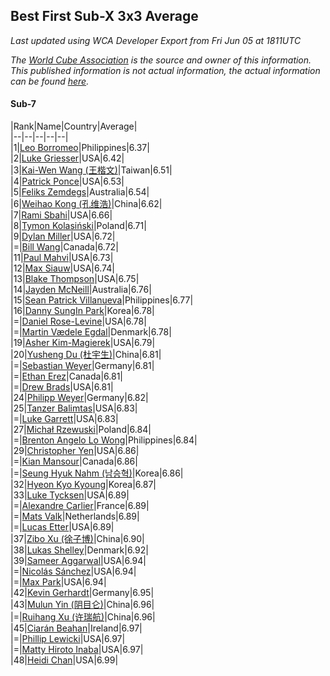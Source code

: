 ## Best First Sub-X 3x3 Average

*Last updated using WCA Developer Export from Fri Jun 05 at 1811UTC*

*The [World Cube Association](https://www.worldcubeassociation.org) is the source and owner of this information. This published information is not actual information, the actual information can be found [here](https://www.worldcubeassociation.org/results).*

#### Sub-7


|Rank|Name|Country|Average|  
|--|--|--|--|--|  
|1|[Leo Borromeo](https://www.worldcubeassociation.org/persons/2015BORR01)|Philippines|6.37|  
|2|[Luke Griesser](https://www.worldcubeassociation.org/persons/2015GRIE02)|USA|6.42|  
|3|[Kai-Wen Wang (王楷文)](https://www.worldcubeassociation.org/persons/2015WANG09)|Taiwan|6.51|  
|4|[Patrick Ponce](https://www.worldcubeassociation.org/persons/2012PONC02)|USA|6.53|  
|5|[Feliks Zemdegs](https://www.worldcubeassociation.org/persons/2009ZEMD01)|Australia|6.54|  
|6|[Weihao Kong (孔维浩)](https://www.worldcubeassociation.org/persons/2017KONG05)|China|6.62|  
|7|[Rami Sbahi](https://www.worldcubeassociation.org/persons/2011SBAH01)|USA|6.66|  
|8|[Tymon Kolasiński](https://www.worldcubeassociation.org/persons/2016KOLA02)|Poland|6.71|  
|9|[Dylan Miller](https://www.worldcubeassociation.org/persons/2015MILL01)|USA|6.72|  
|=|[Bill Wang](https://www.worldcubeassociation.org/persons/2010WANG68)|Canada|6.72|  
|11|[Paul Mahvi](https://www.worldcubeassociation.org/persons/2012MAHV01)|USA|6.73|  
|12|[Max Siauw](https://www.worldcubeassociation.org/persons/2017SIAU02)|USA|6.74|  
|13|[Blake Thompson](https://www.worldcubeassociation.org/persons/2010THOM03)|USA|6.75|  
|14|[Jayden McNeill](https://www.worldcubeassociation.org/persons/2012MCNE01)|Australia|6.76|  
|15|[Sean Patrick Villanueva](https://www.worldcubeassociation.org/persons/2017VILL41)|Philippines|6.77|  
|16|[Danny SungIn Park](https://www.worldcubeassociation.org/persons/2015PARK13)|Korea|6.78|  
|=|[Daniel Rose-Levine](https://www.worldcubeassociation.org/persons/2015ROSE01)|USA|6.78|  
|=|[Martin Vædele Egdal](https://www.worldcubeassociation.org/persons/2013EGDA02)|Denmark|6.78|  
|19|[Asher Kim-Magierek](https://www.worldcubeassociation.org/persons/2017KIMM01)|USA|6.79|  
|20|[Yusheng Du (杜宇生)](https://www.worldcubeassociation.org/persons/2015DUYU01)|China|6.81|  
|=|[Sebastian Weyer](https://www.worldcubeassociation.org/persons/2010WEYE02)|Germany|6.81|  
|=|[Ethan Erez](https://www.worldcubeassociation.org/persons/2017EREZ01)|Canada|6.81|  
|=|[Drew Brads](https://www.worldcubeassociation.org/persons/2010BRAD01)|USA|6.81|  
|24|[Philipp Weyer](https://www.worldcubeassociation.org/persons/2010WEYE01)|Germany|6.82|  
|25|[Tanzer Balimtas](https://www.worldcubeassociation.org/persons/2013BALI01)|USA|6.83|  
|=|[Luke Garrett](https://www.worldcubeassociation.org/persons/2017GARR05)|USA|6.83|  
|27|[Michał Rzewuski](https://www.worldcubeassociation.org/persons/2014RZEW01)|Poland|6.84|  
|=|[Brenton Angelo Lo Wong](https://www.worldcubeassociation.org/persons/2017WONG01)|Philippines|6.84|  
|29|[Christopher Yen](https://www.worldcubeassociation.org/persons/2016YENC01)|USA|6.86|  
|=|[Kian Mansour](https://www.worldcubeassociation.org/persons/2015MANS03)|Canada|6.86|  
|=|[Seung Hyuk Nahm (남승혁)](https://www.worldcubeassociation.org/persons/2013NAHM01)|Korea|6.86|  
|32|[Hyeon Kyo Kyoung](https://www.worldcubeassociation.org/persons/2013KYOU01)|Korea|6.87|  
|33|[Luke Tycksen](https://www.worldcubeassociation.org/persons/2012TYCK01)|USA|6.89|  
|=|[Alexandre Carlier](https://www.worldcubeassociation.org/persons/2012CARL03)|France|6.89|  
|=|[Mats Valk](https://www.worldcubeassociation.org/persons/2007VALK01)|Netherlands|6.89|  
|=|[Lucas Etter](https://www.worldcubeassociation.org/persons/2011ETTE01)|USA|6.89|  
|37|[Zibo Xu (徐子博)](https://www.worldcubeassociation.org/persons/2014XUZI01)|China|6.90|  
|38|[Lukas Shelley](https://www.worldcubeassociation.org/persons/2016SHEL03)|Denmark|6.92|  
|39|[Sameer Aggarwal](https://www.worldcubeassociation.org/persons/2017AGGA01)|USA|6.94|  
|=|[Nicolás Sánchez](https://www.worldcubeassociation.org/persons/2015SANC11)|USA|6.94|  
|=|[Max Park](https://www.worldcubeassociation.org/persons/2012PARK03)|USA|6.94|  
|42|[Kevin Gerhardt](https://www.worldcubeassociation.org/persons/2013GERH01)|Germany|6.95|  
|43|[Mulun Yin (阴目仑)](https://www.worldcubeassociation.org/persons/2009YINM01)|China|6.96|  
|=|[Ruihang Xu (许瑞航)](https://www.worldcubeassociation.org/persons/2017XURU04)|China|6.96|  
|45|[Ciarán Beahan](https://www.worldcubeassociation.org/persons/2012BEAH01)|Ireland|6.97|  
|=|[Phillip Lewicki](https://www.worldcubeassociation.org/persons/2012LEWI01)|USA|6.97|  
|=|[Matty Hiroto Inaba](https://www.worldcubeassociation.org/persons/2016INAB01)|USA|6.97|  
|48|[Heidi Chan](https://www.worldcubeassociation.org/persons/2018CHAN50)|USA|6.99|  

